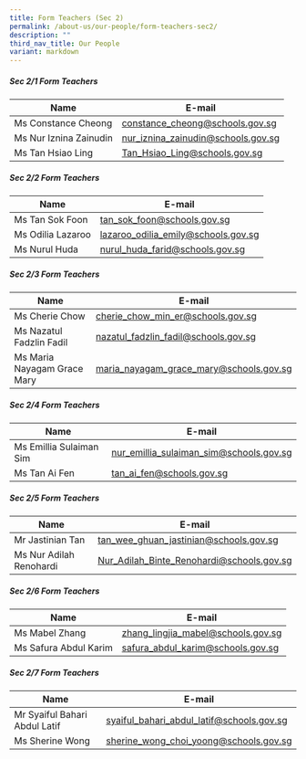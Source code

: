 ```yaml
---
title: Form Teachers (Sec 2)
permalink: /about-us/our-people/form-teachers-sec2/
description: ""
third_nav_title: Our People
variant: markdown
---
```

##### Sec 2/1 Form Teachers

| Name | E-mail |
| -------- | -------- |
| Ms Constance Cheong     | [constance_cheong@schools.gov.sg](mailto:constance_cheong@schools.gov.sg)     |
| Ms Nur Iznina Zainudin     | [nur_iznina_zainudin@schools.gov.sg](mailto:nur_iznina_zainudin@schools.gov.sg)     |
| Ms Tan Hsiao Ling     | [Tan_Hsiao_Ling@schools.gov.sg](mailto:Tan_Hsiao_Ling@schools.gov.sg)     |

##### Sec 2/2 Form Teachers

| Name | E-mail |
| -------- | -------- |
| Ms Tan Sok Foon     | [tan_sok_foon@schools.gov.sg](mailto:tan_sok_foon@schools.gov.sg)     |
| Ms Odilia Lazaroo     | [lazaroo_odilia_emily@schools.gov.sg](mailto:lazaroo_odilia_emily@schools.gov.sg)     |
| Ms Nurul Huda     |   [nurul_huda_farid@schools.gov.sg](mailto:nurul_huda_farid@schools.gov.sg)   |

##### Sec 2/3 Form Teachers

| Name | E-mail |
| -------- | -------- |
| Ms Cherie Chow     | [cherie_chow_min_er@schools.gov.sg](mailto:cherie_chow_min_er@schools.gov.sg)     |
| Ms Nazatul Fadzlin Fadil     | [nazatul_fadzlin_fadil@schools.gov.sg](mailto:nazatul_fadzlin_fadil@schools.gov.sg)     |
| Ms Maria Nayagam Grace Mary     | [maria_nayagam_grace_mary@schools.gov.sg](mailto:maria_nayagam_grace_mary@schools.gov.sg)     |

##### Sec 2/4 Form Teachers

| Name | E-mail |
| -------- | -------- |
| Ms Emillia Sulaiman Sim     | [nur_emillia_sulaiman_sim@schools.gov.sg](mailto:nur_emillia_sulaiman_sim@schools.gov.sg)     |
| Ms Tan Ai Fen     | [tan_ai_fen@schools.gov.sg](mailto:tan_ai_fen@schools.gov.sg)     |

##### Sec 2/5 Form Teachers

| Name | E-mail |
| -------- | -------- |
| Mr Jastinian Tan     | [tan_wee_ghuan_jastinian@schools.gov.sg](mailto:tan_wee_ghuan_jastinian@schools.gov.sg)     |
| Ms Nur Adilah Renohardi     | [Nur_Adilah_Binte_Renohardi@schools.gov.sg](mailto:Nur_Adilah_Binte_Renohardi@schools.gov.sg)     |

##### Sec 2/6 Form Teachers

| Name | E-mail |
| -------- | -------- |
| Ms Mabel Zhang     | [zhang_lingjia_mabel@schools.gov.sg](mailto:zhang_lingjia_mabel@schools.gov.sg)     |
| Ms Safura Abdul Karim     | [safura_abdul_karim@schools.gov.sg](mailto:safura_abdul_karim@schools.gov.sg)     |

##### Sec 2/7 Form Teachers

| Name | E-mail |
| -------- | -------- |
| Mr Syaiful Bahari Abdul Latif     | [syaiful_bahari_abdul_latif@schools.gov.sg](mailto:syaiful_bahari_abdul_latif@schools.gov.sg)     |
| Ms Sherine Wong     | [sherine_wong_choi_yoong@schools.gov.sg](mailto:sherine_wong_choi_yoong@schools.gov.sg)     |